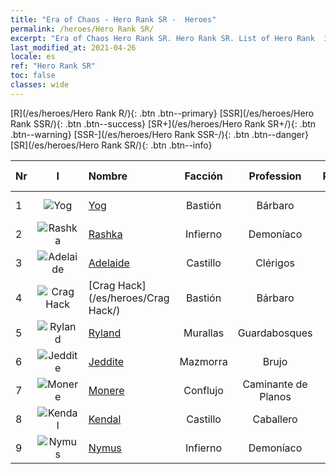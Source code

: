 ```yaml
---
title: "Era of Chaos - Hero Rank SR -  Heroes"
permalink: /heroes/Hero Rank SR/
excerpt: "Era of Chaos Hero Rank SR. Hero Rank SR. List of Hero Rank  in Era of Chaos"
last_modified_at: 2021-04-26
locale: es
ref: "Hero Rank SR"
toc: false
classes: wide
---
```

 [R](/es/heroes/Hero Rank R/){: .btn .btn--primary} [SSR](/es/heroes/Hero Rank SSR/){: .btn .btn--success} [SR+](/es/heroes/Hero Rank SR+/){: .btn .btn--warning} [SSR-](/es/heroes/Hero Rank SSR-/){: .btn .btn--danger} [SR](/es/heroes/Hero Rank SR/){: .btn .btn--info} 

  | Nr |  I |    Nombre    |  Facción  |  Profession   |  Rango  |    Specialty     | User Rate  | 
  |:---|:--:|:-----------|:-------:|:-------------:|:------:|:-----------------|:----:|
  | 1 | ![Yog](/images/h/h_Yog.jpg) | [Yog](/es/heroes/Yog/) | Bastión | Bárbaro | **SR** |  Cíclope Arrasador | SR |
  | 2 | ![Rashka](/images/h/h_Rashka.jpg) | [Rashka](/es/heroes/Rashka/) | Infierno | Demoníaco | **SR** |  Señor del Fuego | R |
  | 3 | ![Adelaide](/images/h/h_Adelaide.jpg) | [Adelaide](/es/heroes/Adelaide/) | Castillo | Clérigos | **SR** |  Anillo Gélido | R+ |
  | 4 | ![Crag Hack](/images/h/h_CragHack.jpg) | [Crag Hack](/es/heroes/Crag Hack/) | Bastión | Bárbaro | **SR** |  Ofensa | R+ |
  | 5 | ![Ryland](/images/h/h_Ryland.jpg) | [Ryland](/es/heroes/Ryland/) | Murallas | Guardabosques | **SR** |  Guardia Dendroide | R |
  | 6 | ![Jeddite](/images/h/h_Jeddite.jpg) | [Jeddite](/es/heroes/Jeddite/) | Mazmorra | Brujo | **SR** |  El ciclo de la vida | SR |
  | 7 | ![Monere](/images/h/h_Monere.jpg) | [Monere](/es/heroes/Monere/) | Conflujo | Caminante de Planos | **SR** |  Elemental Psíquico | R |
  | 8 | ![Kendal](/images/h/h_Kendel.jpg) | [Kendal](/es/heroes/Kendal/) | Castillo | Caballero | **SR** |  Maestro táctico | R |
  | 9 | ![Nymus](/images/h/h_Nymus.jpg) | [Nymus](/es/heroes/Nymus/) | Infierno | Demoníaco | **SR** |  Fantasmas Infernales | R+ |
